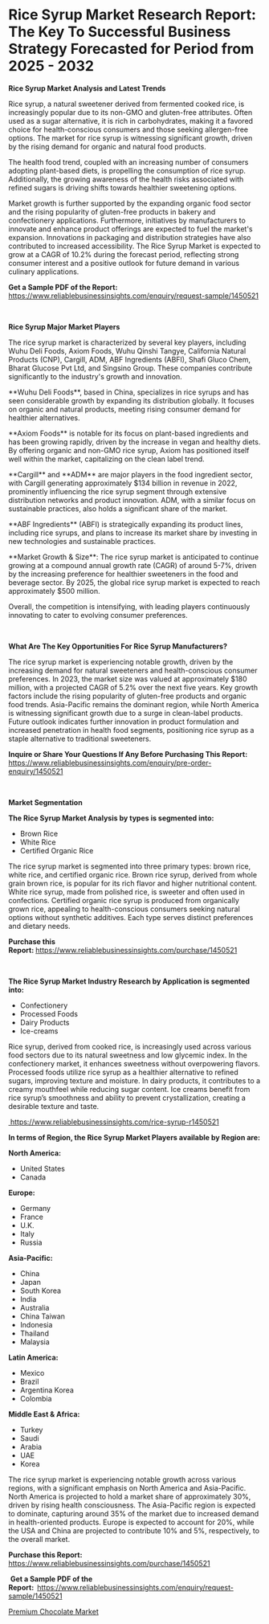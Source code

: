 <p><h1>Rice Syrup Market Research Report: The Key To Successful Business Strategy Forecasted for Period from 2025 - 2032</h1></p><p><strong>Rice Syrup Market Analysis and Latest Trends</strong></p>
<p><p>Rice syrup, a natural sweetener derived from fermented cooked rice, is increasingly popular due to its non-GMO and gluten-free attributes. Often used as a sugar alternative, it is rich in carbohydrates, making it a favored choice for health-conscious consumers and those seeking allergen-free options. The market for rice syrup is witnessing significant growth, driven by the rising demand for organic and natural food products. </p><p>The health food trend, coupled with an increasing number of consumers adopting plant-based diets, is propelling the consumption of rice syrup. Additionally, the growing awareness of the health risks associated with refined sugars is driving shifts towards healthier sweetening options. </p><p>Market growth is further supported by the expanding organic food sector and the rising popularity of gluten-free products in bakery and confectionery applications. Furthermore, initiatives by manufacturers to innovate and enhance product offerings are expected to fuel the market's expansion. Innovations in packaging and distribution strategies have also contributed to increased accessibility. The Rice Syrup Market is expected to grow at a CAGR of 10.2% during the forecast period, reflecting strong consumer interest and a positive outlook for future demand in various culinary applications.</p></p>
<p><strong>Get a Sample PDF of the Report:&nbsp;</strong> <a href="https://www.reliablebusinessinsights.com/enquiry/request-sample/1450521?utm_campaign=2439&utm_medium=2&utm_source=Github&utm_content=ia&utm_term=15022025&utm_id=rice-syrup">https://www.reliablebusinessinsights.com/enquiry/request-sample/1450521</a></p>
<p>&nbsp;</p>
<p><strong>Rice Syrup Major Market Players</strong></p>
<p><p>The rice syrup market is characterized by several key players, including Wuhu Deli Foods, Axiom Foods, Wuhu Qinshi Tangye, California Natural Products (CNP), Cargill, ADM, ABF Ingredients (ABFI), Shafi Gluco Chem, Bharat Glucose Pvt Ltd, and Singsino Group. These companies contribute significantly to the industry's growth and innovation.</p><p>**Wuhu Deli Foods**, based in China, specializes in rice syrups and has seen considerable growth by expanding its distribution globally. It focuses on organic and natural products, meeting rising consumer demand for healthier alternatives. </p><p>**Axiom Foods** is notable for its focus on plant-based ingredients and has been growing rapidly, driven by the increase in vegan and healthy diets. By offering organic and non-GMO rice syrup, Axiom has positioned itself well within the market, capitalizing on the clean label trend.</p><p>**Cargill** and **ADM** are major players in the food ingredient sector, with Cargill generating approximately $134 billion in revenue in 2022, prominently influencing the rice syrup segment through extensive distribution networks and product innovation. ADM, with a similar focus on sustainable practices, also holds a significant share of the market.</p><p>**ABF Ingredients** (ABFI) is strategically expanding its product lines, including rice syrups, and plans to increase its market share by investing in new technologies and sustainable practices. </p><p>**Market Growth & Size**: The rice syrup market is anticipated to continue growing at a compound annual growth rate (CAGR) of around 5-7%, driven by the increasing preference for healthier sweeteners in the food and beverage sector. By 2025, the global rice syrup market is expected to reach approximately $500 million. </p><p>Overall, the competition is intensifying, with leading players continuously innovating to cater to evolving consumer preferences.</p></p>
<p>&nbsp;</p>
<p><strong>What Are The Key Opportunities For Rice Syrup Manufacturers?</strong></p>
<p><p>The rice syrup market is experiencing notable growth, driven by the increasing demand for natural sweeteners and health-conscious consumer preferences. In 2023, the market size was valued at approximately $180 million, with a projected CAGR of 5.2% over the next five years. Key growth factors include the rising popularity of gluten-free products and organic food trends. Asia-Pacific remains the dominant region, while North America is witnessing significant growth due to a surge in clean-label products. Future outlook indicates further innovation in product formulation and increased penetration in health food segments, positioning rice syrup as a staple alternative to traditional sweeteners.</p></p>
<p><strong>Inquire or Share Your Questions If Any Before Purchasing This Report:</strong> <a href="https://www.reliablebusinessinsights.com/enquiry/pre-order-enquiry/1450521?utm_campaign=2439&utm_medium=2&utm_source=Github&utm_content=ia&utm_term=15022025&utm_id=rice-syrup">https://www.reliablebusinessinsights.com/enquiry/pre-order-enquiry/1450521</a></p>
<p>&nbsp;</p>
<p><strong>Market Segmentation</strong></p>
<p><strong>The Rice Syrup Market Analysis by types is segmented into:</strong></p>
<p><ul><li>Brown Rice</li><li>White Rice</li><li>Certified Organic Rice</li></ul></p>
<p><p>The rice syrup market is segmented into three primary types: brown rice, white rice, and certified organic rice. Brown rice syrup, derived from whole grain brown rice, is popular for its rich flavor and higher nutritional content. White rice syrup, made from polished rice, is sweeter and often used in confections. Certified organic rice syrup is produced from organically grown rice, appealing to health-conscious consumers seeking natural options without synthetic additives. Each type serves distinct preferences and dietary needs.</p></p>
<p><strong>Purchase this Report:&nbsp;</strong><a href="https://www.reliablebusinessinsights.com/purchase/1450521?utm_campaign=2439&utm_medium=2&utm_source=Github&utm_content=ia&utm_term=15022025&utm_id=rice-syrup">https://www.reliablebusinessinsights.com/purchase/1450521</a></p>
<p>&nbsp;</p>
<p><strong>The Rice Syrup Market Industry Research by Application is segmented into:</strong></p>
<p><ul><li>Confectionery</li><li>Processed Foods</li><li>Dairy Products</li><li>Ice-creams</li></ul></p>
<p><p>Rice syrup, derived from cooked rice, is increasingly used across various food sectors due to its natural sweetness and low glycemic index. In the confectionery market, it enhances sweetness without overpowering flavors. Processed foods utilize rice syrup as a healthier alternative to refined sugars, improving texture and moisture. In dairy products, it contributes to a creamy mouthfeel while reducing sugar content. Ice creams benefit from rice syrup’s smoothness and ability to prevent crystallization, creating a desirable texture and taste.</p></p>
<p><a href="https://www.reliablebusinessinsights.com/rice-syrup-r1450521?utm_campaign=2439&utm_medium=2&utm_source=Github&utm_content=ia&utm_term=15022025&utm_id=rice-syrup">&nbsp;https://www.reliablebusinessinsights.com/rice-syrup-r1450521</a></p>
<p><strong>In terms of Region, the Rice Syrup Market Players available by Region are:</strong></p>
<p>
    <p> <strong> North America: </strong>
        <ul>
            <li>United States</li>
            <li>Canada</li>
        </ul>
        </p> 
    <p> <strong> Europe: </strong>
        <ul>
            <li>Germany</li>
            <li>France</li>
            <li>U.K.</li>
            <li>Italy</li>
            <li>Russia</li>
        </ul>
        </p> 
    <p> <strong> Asia-Pacific: </strong>
        <ul>
            <li>China</li>
            <li>Japan</li>
            <li>South Korea</li>
            <li>India</li>
            <li>Australia</li>
            <li>China Taiwan</li>
            <li>Indonesia</li>
            <li>Thailand</li>
            <li>Malaysia</li>
        </ul>
        </p> 
    <p> <strong> Latin America: </strong>
        <ul>
            <li>Mexico</li>
            <li>Brazil</li>
            <li>Argentina Korea</li>
            <li>Colombia</li>
        </ul>
        </p> 
    <p> <strong> Middle East & Africa: </strong>
        <ul>
            <li>Turkey</li>
            <li>Saudi</li>
            <li>Arabia</li>
            <li>UAE</li>
            <li>Korea</li>
        </ul>
    </p>
    </p>
<p><p>The rice syrup market is experiencing notable growth across various regions, with a significant emphasis on North America and Asia-Pacific. North America is projected to hold a market share of approximately 30%, driven by rising health consciousness. The Asia-Pacific region is expected to dominate, capturing around 35% of the market due to increased demand in health-oriented products. Europe is expected to account for 20%, while the USA and China are projected to contribute 10% and 5%, respectively, to the overall market.</p></p>
<p><strong>Purchase this Report: </strong><a href="https://www.reliablebusinessinsights.com/purchase/1450521?utm_campaign=2439&utm_medium=2&utm_source=Github&utm_content=ia&utm_term=15022025&utm_id=rice-syrup">https://www.reliablebusinessinsights.com/purchase/1450521</a></p>
<p>&nbsp;<strong>Get a Sample PDF of the Report:&nbsp;&nbsp;</strong><a href="https://www.reliablebusinessinsights.com/enquiry/request-sample/1450521?utm_campaign=2439&utm_medium=2&utm_source=Github&utm_content=ia&utm_term=15022025&utm_id=rice-syrup">https://www.reliablebusinessinsights.com/enquiry/request-sample/1450521</a></p>
<p><strong></strong></p>
<p><p><a href="https://github.com/tamiaknaub6/Market-Research-Report-List-1/blob/main/premium-chocolate-market.md?utm_campaign=2439&utm_medium=2&utm_source=Github&utm_content=ia&utm_term=15022025&utm_id=rice-syrup">Premium Chocolate Market</a></p></p>